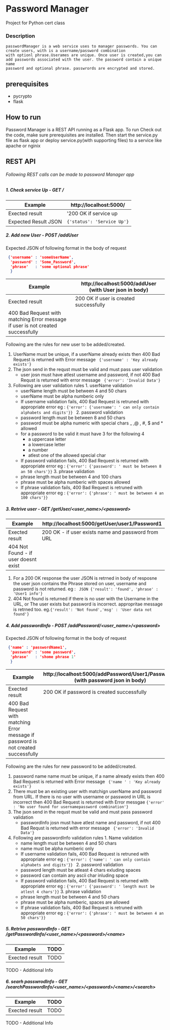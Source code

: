 Password Manager
===============

Project for Python cert class

### Description
    passwordManager is a web service uses to manager passwords. You can create users, with is a username/password combination
    with optionl phrase.Userames are unique. Once user is created,you can add passwords associated with the user. the password contain a unique name
    password and optional phrase. passwrords are encrypted and stored.
    
## prerequisites
* pycrypto
* flask

## How to run
  Password Manager is a REST API running as a Flask app. To run Check out the code, make sure prerequisites are installed.
Then start the service.py file as flask app or deploy service.py(with supporting files) to a service like apache or nginix

## REST API
###### Following REST calls can be made to password Manager app
##### 1. Check service Up - GET /
 
 Example             | http://localhost:5000/  |
 --- | --- |
 Exected result      | '200 OK if service up   |
 Expected Result JSON|```{'status': 'Service Up'}```|
 

##### 2. Add new User - POST /addUser
 Expected JSON of following format in the body of request
 ```json
  {'username' : 'someUserName',
   'password' : 'Some_Password',
   'phrase'   : 'some optional phrase'
   }
 
 ```
 Example        | http://localhost:5000/addUser (with User json in body)  |
 --- | --- |
 Exected result | 200 OK if user is created successfully   |
 |400 Bad Request with matching Error message if user is not created successfully |

  Following are the rules for new user to be added/created.
  
  1. UserName must be unique, if a userName already exists then 400 Bad Request is returned
       with Error message ``` {'username' : 'Key already exists'}```      
  2. The json send in the requst must be valid and must pass user validation
     * user josn must have atlest username and password, if not 400 Bad Requst is returned
       with error message ``` {'error': 'Invalid Data'}```
  3. Following are user validation rules
    1. userName validation
       * userName length must be between 4 and 50 chars
       * userName must be alpha numberic only
       * If username validation fails, 400 Bad Request is retruned with appropriate error
         eg : ```{'error': {'username': ' can only contain alphabets and digits'}} ```
    2. password validation
       * password length must be between 8 and 50 chars
       * password must be alpha numeric with special chars _ ,@ , #, $ and * allowed
       * for a password to be valid it must have 3 for the following 4
         * a uppercase letter
         * a lowercase letter
         * a number
         * atlest one of the allowed special char
       * If password validation fails, 400 Bad Request is returned with appropriate error
         eg : ```{'error': {'password': ' must be between 8 an 50 chars'}}```
    3. phrase validation
       * phrase length must be between 4 and 100 chars
       * phrase  must be alpha numberic with spaces allowed
       * If phrase validation fails, 400 Bad Request is retruned with appropriate error
         eg : ```{'error': {'phrase': ' must be between 4 an 100 chars'}} ```

##### 3. Retrive user - GET /getUser/\<user_name\>/\<password\>


Example        | http://localhost:5000/getUser/user1/Password1  |
 --- | --- |
 Exected result | 200 OK - if user exists name and password from URL |
 |404 Not Found - if user doesnt exist|
 1. For a 200 OK response the user JSON is retrned in body of resposne
    the user json contains the Phrase stored on user, username and password is not returned.
    eg : ``` JSON
            {'result': 'found',
              'phrase' : 'User1 info'}```
 2. 404 Not found is returned if there is no user with the Username in the URL, or 
    The user exists but password is incorrect. appropritae message is retrned too.
    eg.```{'result': 'Not found','msg' : 'User data not found'} ```


##### 4. Add passwordInfo - POST /addPassword/\<user_name\>/\<password\>
Expected JSON of following format in the body of request
 ```json
  {'name' : 'passwordName1',
   'password' : 'some password',
   'phrase'   : 'shome phrase 1'
   }
 
 ```
 Example        | http://localhost:5000/addPassword/User1/Password1 (with password json in body)  |
 --- | --- |
 Exected result | 200 OK if password is created successfully   |
 |400 Bad Request with matching Error message if password is not created successfully |
 
 Following are the rules for new password to be added/created.
  
  1. password name name must be unique, if a name  already exists then 400 Bad Request is returned
       with Error message ``` {'name ' : 'Key already exists'}```  
  2. There must be an existing user with matchign userName and password from URL. If there is no user
     with username or password in URL is incorrect then 400 Bad Request is returned with Error 
     messgae ```{'error' : 'No user found for usernamepassword combination'} ```
  3. The json send in the requst must be valid and must pass password validation
     * passwordInfo josn must have atlest name  and password, if not 400 Bad Requst is returned
       with error message ``` {'error': 'Invalid Data'}```
  4. Following are passwordInfo validation rules
    1. Name validation
       * name length must be between 4 and 50 chars
       * name must be alpha numberic only
       * If username validation fails, 400 Bad Request is retruned with appropriate error
         eg : ```{'error': {'name': ' can only contain alphabets and digits'}} ```
    2. password validation
       * password length must be atleast 4 chars exluding spaces
       * password can contain any ascii char inluding space
       * If password validation fails, 400 Bad Request is returned with appropriate error
         eg : ```{'error': {'password': ' length must be atlest 4 chars'}}```
    3. phrase validation
       * phrase length must be between 4 and 50 chars
       * phrase  must be alpha numberic, spaces are allowed
       * If phrase validation fails, 400 Bad Request is retruned with appropriate error
         eg : ```{'error': {'phrase': ' must be between 4 an 50 chars'}} ```
  

##### 5. Retrive passwordInfo - GET /getPasswordInfo/\<user_name\>/\<password\>/\<name\>

Example        | TODO  |
 --- | --- |
 Exected result | TODO   |
TODO - Additional Info

##### 6. searh passwrodInfo - GET /searchPasswordInfo/\<user_name\>/\<password\>/\<name\>/\<search\>

Example        | TODO  |
 --- | --- |
 Exected result | TODO   |
TODO - Additional Info
